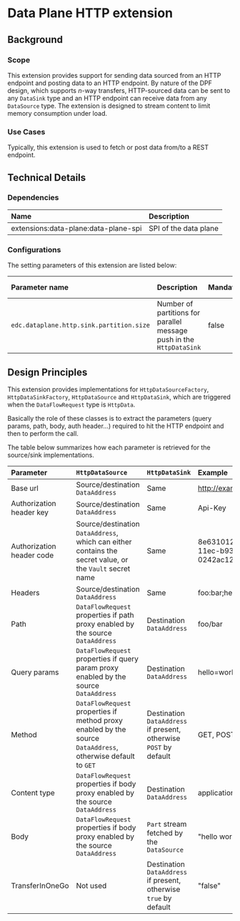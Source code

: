 # Data Plane HTTP extension

## Background

### Scope

This extension provides support for sending data sourced from an HTTP endpoint and posting data to an HTTP endpoint. By
nature of the DPF design, which supports _n_-way transfers, HTTP-sourced data can be sent to any `DataSink` type and an
HTTP endpoint can receive data from any `DataSource` type. The extension is designed to stream content to limit memory
consumption under load.

### Use Cases

Typically, this extension is used to fetch or post data from/to a REST endpoint.

## Technical Details

### Dependencies

| Name                                 | Description           |
|:-------------------------------------|:----------------------|
| extensions:data-plane:data-plane-spi | SPI of the data plane |

### Configurations

The setting parameters of this extension are listed below:

| Parameter name                                      | Description                                                          | Mandatory | Default value |
|:----------------------------------------------------|:---------------------------------------------------------------------|:----------|:--------------|
| `edc.dataplane.http.sink.partition.size`  | Number of partitions for parallel message push in the `HttpDataSink` | false     | 5             |

## Design Principles

This extension provides implementations for `HttpDataSourceFactory`, `HttpDataSinkFactory`, `HttpDataSource` and `HttpDataSink`, which are triggered when
the `DataFlowRequest` type is `HttpData`.

Basically the role of these classes is to extract the parameters (query params, path, body, auth header...) required to hit the HTTP endpoint and then to perform the call.

The table below summarizes how each parameter is retrieved for the source/sink implementations.

| Parameter                 | `HttpDataSource`                                                                                             | `HttpDataSink`                                                    | Example                              |
|:--------------------------|:-------------------------------------------------------------------------------------------------------------|:------------------------------------------------------------------|:-------------------------------------|
| Base url                  | Source/destination `DataAddress`                                                                             | Same                                                              | http://example.com                   |
| Authorization header key  | Source/destination `DataAddress`                                                                             | Same                                                              | Api-Key                              |
| Authorization header code | Source/destination `DataAddress`, which can either contains the secret value, or the `Vault` secret name     | Same                                                              | 8e631012-f6de-11ec-b939-0242ac120002 |
| Headers                   | Source/destination `DataAddress`                                                                             | Same                                                              | foo:bar;hello:world                  |
| Path                      | `DataFlowRequest` properties if path proxy enabled by the source `DataAddress`                               | Destination `DataAddress`                                         | foo/bar                              |
| Query params              | `DataFlowRequest` properties if query param proxy enabled by the source `DataAddress`                        | Destination `DataAddress`                                         | hello=world&foo=bar                  |
| Method                    | `DataFlowRequest` properties if method proxy enabled by the source `DataAddress`, otherwise default to `GET` | Destination `DataAddress` if present, otherwise `POST` by default | GET, POST...                         |
| Content type              | `DataFlowRequest` properties if body proxy enabled by the source `DataAddress`                               | Destination `DataAddress`                                         | application/json                     |
| Body                      | `DataFlowRequest` properties if body proxy enabled by the source `DataAddress`                               | `Part` stream fetched by the `DataSource`                         | "hello world!"                       |
| TransferInOneGo           | Not used                                                                                                     | Destination `DataAddress` if present, otherwise `true` by default | "false"                              |
